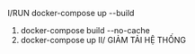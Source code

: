 I/RUN 
docker-compose up --build
1. docker-compose build --no-cache
2. docker-compose up
II/ GIẢM TẢI HỆ THỐNG
